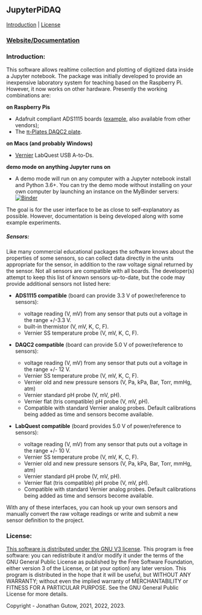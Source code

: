 ## JupyterPiDAQ
[Introduction](#introduction) | [License](#license)

### [Website/Documentation](https://jupyterphysscilab.github.io/JupyterPiDAQ/)

### Introduction:
This software allows realtime collection and plotting of 
digitized data inside  a Jupyter notebook. The package was initially developed
to provide an inexpensive laboratory system for teaching based on
the Raspberry Pi.  However, it now works on other hardware. 
Presently the working combinations are:

__on Raspberry Pis__ 
* Adafruit compliant ADS1115 boards 
([example](https://www.amazon.com/KNACRO-4-Channel-Raspberry-ADS1115-Channel/dp/B07149WH7P),
also available from other vendors);
* The [&pi;-Plates DAQC2 plate](https://pi-plates.com/daqc2r1/).

__on Macs (and probably Windows)__
* [Vernier](https://www.vernier.com) LabQuest USB A-to-Ds.

__demo mode on anything Jupyter runs on__
* A demo mode will run on any computer with a Jupyter notebook install and
Python 3.6+. You can try the demo mode without installing on your own 
  computer by launching an instance on the MyBinder servers:
[![Binder](https://mybinder.org/badge_logo.svg)](https://mybinder.org/v2/gh/JupyterPhysSciLab/JupyterPiDAQ.git/HEAD?urlpath=/tree/usage_examples)
  
The goal is for the user interface to be as close to self-explanatory as
 possible. However, documentation is being developed along with some example
  experiments.

##### Sensors:
Like many commercial educational packages the software knows about the
properties of some sensors, so can collect data directly in the units
appropriate for the sensor, in addition to the raw voltage signal returned
by the sensor. Not all sensors are compatible with all boards.
The developer(s) attempt to keep this list of known sensors up-to-date, but the
code may provide additional sensors not listed here:
* __ADS1115 compatible__ (board can provide 3.3 V of power/reference to
 sensors):
  * voltage reading (V, mV) from any sensor that puts out a voltage in the
   range +/-3.3 V.
  * built-in thermistor (V, mV, K, C, F).
  * Vernier SS temperature probe (V, mV, K, C, F).
  
* __DAQC2 compatible__ (board can provide 5.0 V of power/reference to sensors):
  * voltage reading (V, mV) from any sensor that puts out a voltage in the
   range +/- 12 V.
  * Vernier SS temperature probe (V, mV, K, C, F).
  * Vernier old and new pressure sensors (V, Pa, kPa, Bar, Torr, mmHg, atm)  
  * Vernier standard pH probe (V, mV, pH).
  * Vernier flat (tris compatible) pH probe (V, mV, pH).
  * Compatible with standard Vernier analog probes. Default calibrations
  being added as time and sensors become available.
  
* __LabQuest compatible__ (board provides 5.0 V of power/reference to sensors):
  * voltage reading (V, mV) from any sensor that puts out a voltage in the
   range +/- 10 V.
  * Vernier SS temperature probe (V, mV, K, C, F).
  * Vernier old and new pressure sensors (V, Pa, kPa, Bar, Torr, mmHg, atm)  
  * Vernier standard pH probe (V, mV, pH).
  * Vernier flat (tris compatible) pH probe (V, mV, pH).
  * Compatible with standard Vernier analog probes. Default calibrations
  being added as time and sensors become available.
  
With any of these interfaces, you can hook up your own sensors and 
manually convert the raw voltage readings or write and submit a new sensor 
definition to the project.

### License:
[This software is distributed under the GNU V3 license](https://gnu.org/licenses).
This program is free software: you can redistribute it and/or modify
    it under the terms of the GNU General Public License as published by
    the Free Software Foundation, either version 3 of the License, or
    (at your option) any later version.
    This program is distributed in the hope that it will be useful,
    but WITHOUT ANY WARRANTY; without even the implied warranty of
    MERCHANTABILITY or FITNESS FOR A PARTICULAR PURPOSE.  See the
    GNU General Public License for more details.

Copyright - Jonathan Gutow, 2021, 2022, 2023.